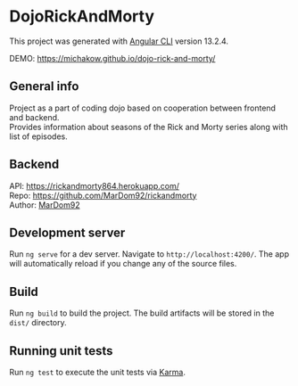 # DojoRickAndMorty

This project was generated with [Angular CLI](https://github.com/angular/angular-cli) version 13.2.4.

DEMO: https://michakow.github.io/dojo-rick-and-morty/

## General info

Project as a part of coding dojo based on cooperation between frontend and backend.\
Provides information about seasons of the Rick and Morty series along with list of episodes.

## Backend

API: https://rickandmorty864.herokuapp.com/ \
Repo: https://github.com/MarDom92/rickandmorty \
Author: [MarDom92](https://github.com/MarDom92)

## Development server

Run `ng serve` for a dev server. Navigate to `http://localhost:4200/`. The app will automatically reload if you change any of the source files.

## Build

Run `ng build` to build the project. The build artifacts will be stored in the `dist/` directory.

## Running unit tests

Run `ng test` to execute the unit tests via [Karma](https://karma-runner.github.io).
